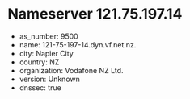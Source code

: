 # Nameserver 121.75.197.14

* as_number: 9500
* name: 121-75-197-14.dyn.vf.net.nz.
* city: Napier City
* country: NZ
* organization: Vodafone NZ Ltd.
* version: Unknown
* dnssec: true
